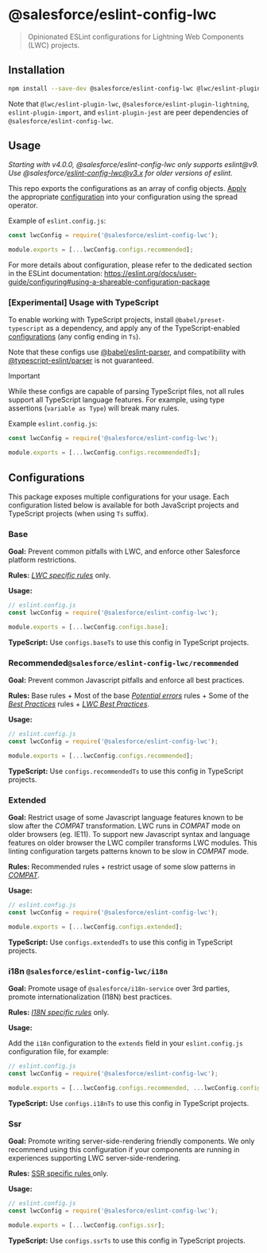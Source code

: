 # @salesforce/eslint-config-lwc

> Opinionated ESLint configurations for Lightning Web Components (LWC) projects.

## Installation

```sh
npm install --save-dev @salesforce/eslint-config-lwc @lwc/eslint-plugin-lwc @salesforce/eslint-plugin-lightning eslint-plugin-import eslint-plugin-jest
```

Note that `@lwc/eslint-plugin-lwc`, `@salesforce/eslint-plugin-lightning`, `eslint-plugin-import`, and `eslint-plugin-jest` are peer dependencies of `@salesforce/eslint-config-lwc`.

## Usage

_Starting with v4.0.0, @salesforce/eslint-config-lwc only supports eslint@v9. Use @salesforce/eslint-config-lwc@v3.x for older versions of eslint._

This repo exports the configurations as an array of config objects. [Apply](https://eslint.org/docs/latest/use/configure/combine-configs#apply-a-config-array) the appropriate [configuration](#Configurations) into your configuration using the spread operator.

Example of `eslint.config.js`:

```js
const lwcConfig = require('@salesforce/eslint-config-lwc');

module.exports = [...lwcConfig.configs.recommended];
```

For more details about configuration, please refer to the dedicated section in the ESLint documentation: https://eslint.org/docs/user-guide/configuring#using-a-shareable-configuration-package

### [Experimental] Usage with TypeScript

To enable working with TypeScript projects, install `@babel/preset-typescript` as a dependency, and apply any of the TypeScript-enabled [configurations](#configurations) (any config ending in `Ts`).

Note that these configs use [@babel/eslint-parser](https://www.npmjs.com/package/@babel/eslint-parser), and compatibility with [@typescript-eslint/parser](https://npmjs.com/package/@typescript-eslint/parser) is not guaranteed.

> [!IMPORTANT]
> While these configs are capable of parsing TypeScript files, not all rules support all TypeScript language features. For example, using type assertions (`variable as Type`) will break many rules.

Example `eslint.config.js`:

```js
const lwcConfig = require('@salesforce/eslint-config-lwc');

module.exports = [...lwcConfig.configs.recommendedTs];
```

## Configurations

This package exposes multiple configurations for your usage. Each configuration listed below is available for both JavaScript projects and TypeScript projects (when using `Ts` suffix).

### Base

**Goal:**
Prevent common pitfalls with LWC, and enforce other Salesforce platform restrictions.

**Rules:**
[_LWC specific rules_](https://github.com/salesforce/eslint-plugin-lwc/blob/master/README.md#lwc) only.

**Usage:**

```js
// eslint.config.js
const lwcConfig = require('@salesforce/eslint-config-lwc');

module.exports = [...lwcConfig.configs.base];
```

**TypeScript:** Use `configs.baseTs` to use this config in TypeScript projects.

### Recommended`@salesforce/eslint-config-lwc/recommended`

**Goal:**
Prevent common Javascript pitfalls and enforce all best practices.

**Rules:**
Base rules + Most of the base [_Potential errors_](https://eslint.org/docs/rules/#possible-errors) rules + Some of the [_Best Practices_](https://eslint.org/docs/rules/#best-practices) rules + [_LWC Best Practices_](https://github.com/salesforce/eslint-plugin-lwc/blob/master/README.md#best-practices).

**Usage:**

```js
// eslint.config.js
const lwcConfig = require('@salesforce/eslint-config-lwc');

module.exports = [...lwcConfig.configs.recommended];
```

**TypeScript:** Use `configs.recommendedTs` to use this config in TypeScript projects.

### Extended

**Goal:**
Restrict usage of some Javascript language features known to be slow after the _COMPAT_ transformation. LWC runs in _COMPAT_ mode on older browsers (eg. IE11). To support new Javascript syntax and language features on older browser the LWC compiler transforms LWC modules. This linting configuration targets patterns known to be slow in _COMPAT_ mode.

**Rules:**
Recommended rules + restrict usage of some slow patterns in [_COMPAT_](https://github.com/salesforce/eslint-plugin-lwc/blob/master/README.md#compat-performance).

**Usage:**

```js
// eslint.config.js
const lwcConfig = require('@salesforce/eslint-config-lwc');

module.exports = [...lwcConfig.configs.extended];
```

**TypeScript:** Use `configs.extendedTs` to use this config in TypeScript projects.

### i18n `@salesforce/eslint-config-lwc/i18n`

**Goal:**
Promote usage of `@salesforce/i18n-service` over 3rd parties, promote internationalization (I18N) best practices.

**Rules:**
[_I18N specific rules_](https://github.com/salesforce/eslint-plugin-lightning#internationalization-rules) only.

**Usage:**

Add the `i18n` configuration to the `extends` field in your `eslint.config.js` configuration file, for example:

```js
// eslint.config.js
const lwcConfig = require('@salesforce/eslint-config-lwc');

module.exports = [...lwcConfig.configs.recommended, ...lwcConfig.configs.i18n];
```

**TypeScript:** Use `configs.i18nTs` to use this config in TypeScript projects.

### Ssr

**Goal:**
Promote writing server-side-rendering friendly components. We only recommend using this configuration if your components are running in experiences supporting LWC server-side-rendering.

**Rules:**
[ SSR specific rules ](https://github.com/salesforce/eslint-plugin-lwc/blob/master/README.md#lwc) only.

**Usage:**

```js
// eslint.config.js
const lwcConfig = require('@salesforce/eslint-config-lwc');

module.exports = [...lwcConfig.configs.ssr];
```

**TypeScript:** Use `configs.ssrTs` to use this config in TypeScript projects.
